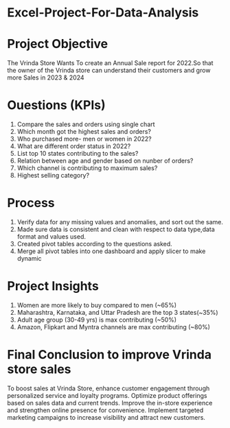 # Excel-Project-For-Data-Analysis
# Project Objective
The Vrinda Store Wants To create an Annual Sale report for 2022.So that the owner of the Vrinda store can understand their customers and grow more Sales in 2023 & 2024

# Ouestions (KPIs)
1. Compare the sales and orders using single chart
2. Which month got the highest sales and orders?
3. Who purchased more- men or women in 2022?
4. What are different order status in 2022?
5. List top 10 states contributing to the sales?
6. Relation between age and gender based on nunber of orders?
7. Which channel is contributing to maximum sales?
8. Highest selling category?

# Process
1. Verify data for any missing values and anomalies, and sort out the same.
2. Made sure data is consistent and clean with respect to data type,data format and values used.
3. Created pivot tables according to the questions asked.
4. Merge all pivot tables into one dashboard and apply slicer to make dynamic

# Project Insights
1. Women are more likely to buy compared to men (~65%)
2. Maharashtra, Karnataka, and Uttar Pradesh are the top 3 states(~35%)
3. Adult age group (30-49 yrs) is max contributing (~50%)
4. Amazon, Flipkart and Myntra channels are max contributing (~80%)

# Final Conclusion to improve Vrinda store sales
To boost sales at Vrinda Store, enhance customer engagement through personalized service and loyalty programs. Optimize product offerings based on sales data and current trends. Improve the in-store experience and strengthen online presence for convenience. Implement targeted marketing campaigns to increase visibility and attract new customers.
